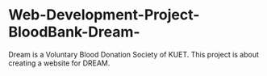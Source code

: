 # Web-Development-Project-BloodBank-Dream-
Dream is a Voluntary Blood Donation Society of KUET. This project is about creating a website for DREAM.

